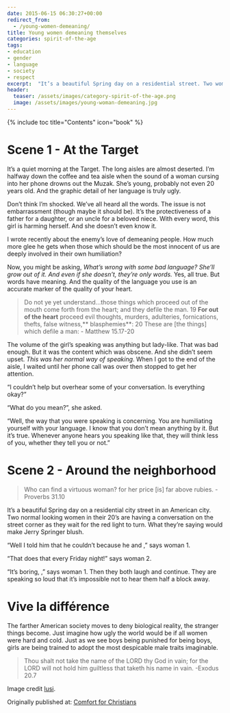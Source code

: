 ```yaml
---
date: 2015-06-15 06:30:27+00:00
redirect_from:
  - /young-women-demeaning/
title: Young women demeaning themselves
categories: spirit-of-the-age
tags:
- education
- gender
- language
- society
- respect
excerpt:  "It’s a beautiful Spring day on a residential street. Two women in their 20’s are having a conversation as they wait for the light to turn. What they’re saying would make Jerry Springer blush."
header:
  teaser: /assets/images/category-spirit-of-the-age.png
  image: /assets/images/young-woman-demeaning.jpg
---
```

{% include toc title="Contents" icon="book" %}



# Scene 1 - At the Target



It’s a quiet morning at the Target. The long aisles are almost deserted. I’m halfway down the coffee and tea aisle when the sound of a woman cursing into her phone drowns out the Muzak. She’s young, probably not even 20 years old. And the graphic detail of her language is truly ugly.

Don’t think I’m shocked. We’ve all heard all the words. The issue is not embarrassment (though maybe it should be). It’s the protectiveness of a father for a daughter, or an uncle for a beloved niece. With every word, this girl is harming herself. And she doesn’t even know it.

I wrote recently about the enemy’s love of demeaning people. How much more glee he gets when those which should be the most innocent of us are deeply involved in their own humiliation?

Now, you might be asking, _What’s wrong with some bad language? She’ll grow out of it. And even if she doesn’t, they’re only words._ Yes, all true. But words have meaning. And the quality of the language you use is an accurate marker of the quality of your heart.



>Do not ye yet understand...those things which proceed out of the mouth come forth from the heart; and they defile the man. 19 **For out of the heart** proceed evil thoughts, murders, adulteries, fornications, thefts, false witness,** blasphemies**: 20 These are [the things] which defile a man: - Matthew 15.17-20




The volume of the girl’s speaking was anything but lady-like. That was bad enough. But it was the content which was obscene. And she didn’t seem upset. _This was her normal way of speaking_. When I got to the end of the aisle, I waited until her phone call was over then stopped to get her attention.

“I couldn’t help but overhear some of your conversation. Is everything okay?”

“What do you mean?”, she asked.

“Well, the way that you were speaking is concerning. You are humiliating yourself with your language. I know that you don’t mean anything by it. But it’s true. Whenever anyone hears you speaking like that, they will think less of you, whether they tell you or not.”



# Scene 2 - Around the neighborhood





>Who can find a virtuous woman? for her price [is] far above rubies. -Proverbs 31.10




It’s a beautiful Spring day on a residential city street in an American city. Two normal looking women in their 20’s are having a conversation on the street corner as they wait for the red light to turn. What they’re saying would make Jerry Springer blush.

“Well I told him that he couldn’t <fill in the blank> because he <fill in the blank> and <curse> <curse> <fill in the blank>,” says woman 1.

“That <curse> does that every Friday night!” says woman 2.

“It’s <curse> boring, <blasphemy> <curse> <curse>,” says woman 1. Then they both laugh and continue. They are speaking so loud that it’s impossible not to hear them half a block away.



# Vive la différence



The farther American society moves to deny biological reality, the stranger things become. Just imagine how ugly the world would be if all women were hard and cold. Just as we see boys being punished for being boys, girls are being trained to adopt the most despicable male traits imaginable.

>Thou shalt not take the name of the LORD thy God in vain; for the LORD will not hold him guiltless that taketh his name in vain. -Exodus 20.7



Image credit [lusi](http://www.freeimages.com/profile/lusi).
<div>Originally published at: <a href='http://www.alecsatin.com/'>Comfort for Christians</a></div>
